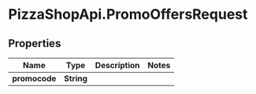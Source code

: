 # PizzaShopApi.PromoOffersRequest

## Properties

Name | Type | Description | Notes
------------ | ------------- | ------------- | -------------
**promocode** | **String** |  | 


